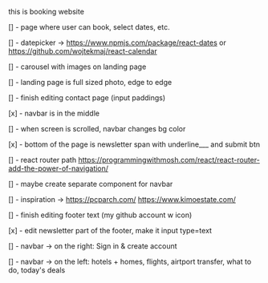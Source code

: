 this is booking website

[] - page where user can book, select dates, etc.

[] - datepicker -> https://www.npmjs.com/package/react-dates or https://github.com/wojtekmaj/react-calendar

[] - carousel with images on landing page

[] - landing page is full sized photo, edge to edge

[] - finish editing contact page (input paddings)

[x] - navbar is in the middle

[] - when screen is scrolled, navbar changes bg color

[x] - bottom of the page is newsletter span with underline\_\_\_ and submit btn

[] - react router path https://programmingwithmosh.com/react/react-router-add-the-power-of-navigation/

[] - maybe create separate component for navbar

[] - inspiration -> https://pcparch.com/ https://www.kimoestate.com/

[] - finish editing footer text (my github account w icon)

[x] - edit newsletter part of the footer, make it input type=text

[] - navbar -> on the right: Sign in & create account

[] - navbar -> on the left: hotels + homes, flights, airtport transfer, what to do, today's deals
